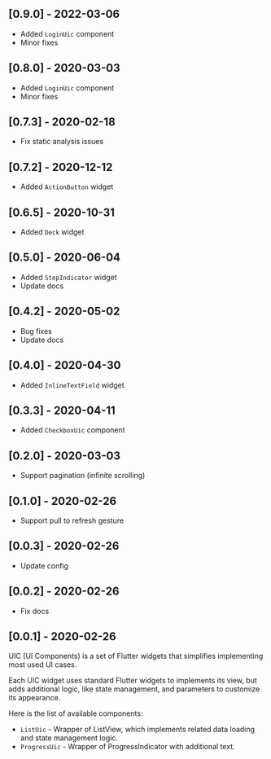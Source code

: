 ## \[0.9.0\] - 2022-03-06

- Added `LoginUic` component
- Minor fixes

## \[0.8.0\] - 2020-03-03

- Added `LoginUic` component
- Minor fixes

## \[0.7.3\] - 2020-02-18

- Fix static analysis issues

## \[0.7.2\] - 2020-12-12

- Added `ActionButton` widget

## \[0.6.5\] - 2020-10-31

- Added `Deck` widget

## \[0.5.0\] - 2020-06-04

- Added `StepIndicator` widget
- Update docs

## \[0.4.2\] - 2020-05-02

- Bug fixes
- Update docs

## \[0.4.0\] - 2020-04-30

- Added `InlineTextField` widget

## \[0.3.3\] - 2020-04-11

- Added `CheckboxUic` component

## \[0.2.0\] - 2020-03-03

- Support pagination (infinite scrolling)

## \[0.1.0\] - 2020-02-26

- Support pull to refresh gesture

## \[0.0.3\] - 2020-02-26

- Update config

## \[0.0.2\] - 2020-02-26

- Fix docs

## \[0.0.1\] - 2020-02-26

UIC (UI Components) is a set of Flutter widgets that simplifies implementing most used UI cases.

Each UIC widget uses standard Flutter widgets to implements its view, but adds additional logic, like state management, and parameters to customize its appearance.

Here is the list of available components:
- `ListUic` - Wrapper of ListView, which implements related data loading and state management logic.
- `ProgressUic` - Wrapper of ProgressIndicator with additional text.

